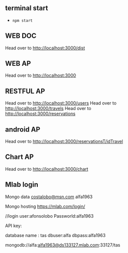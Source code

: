 
## terminal start
* `npm start`
## WEB DOC
Head over to [http://localhost:3000/dist](http://localhost:300/dist)
## WEB AP
Head over to [http://localhost:3000](http://localhost:3000)
## RESTFUL AP
Head over to [http://localhost:3000/users](http://localhost:3000/users)
Head over to [http://localhost:3000/travels](http://localhost:3000/traves)
Head over to [http://localhost:3000/reservations](http://localhost:3000/users)
## android  AP
Head over to [http://localhost:3000/reservationsT/idTravel](http://localhost:3000/reservationsT/idTravels)
## Chart AP
Head over to [http://localhost:3000/chart](http://localhost:3000/chart)

## Mlab login
Mongo data 
costalobo@msn.com
alfa1963

Mongo hosting
https://mlab.com/login/

//login
user:afonsolobo
Passworld:alfa1963

API key: 

database name : tas
dbuser:alfa
dbpass:alfa1963

mongodb://alfa:alfa1963@ds133127.mlab.com:33127/tas
